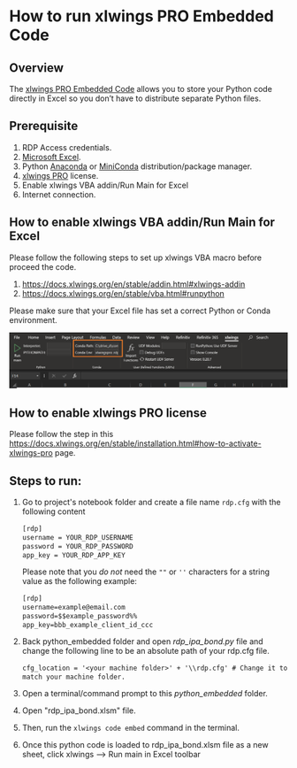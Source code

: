 # How to run xlwings PRO Embedded Code

## Overview

The [xlwings PRO Embedded Code](https://docs.xlwings.org/en/stable/deployment.html#embedded-code) allows you to store your Python code directly in Excel so you don’t have to distribute separate Python files.

## Prerequisite
1. RDP Access credentials.
2. [Microsoft Excel](https://www.microsoft.com/en-us/microsoft-365/excel).
3. Python [Anaconda](https://www.anaconda.com/distribution/) or [MiniConda](https://docs.conda.io/en/latest/miniconda.html) distribution/package manager.
4. [xlwings PRO](https://www.xlwings.org/pro) license.
5. Enable xlwings VBA addin/Run Main for Excel 
5. Internet connection.

## How to enable xlwings VBA addin/Run Main for Excel 

Please follow the following steps to set up xlwings VBA macro before proceed the code.
1. https://docs.xlwings.org/en/stable/addin.html#xlwings-addin
2. https://docs.xlwings.org/en/stable/vba.html#runpython

Please make sure that your Excel file has set a correct Python or Conda environment. 

![Figure-1](../images/xlwings_runmain.png "xlwings run main") 

## How to enable xlwings PRO license

Please follow the step in this https://docs.xlwings.org/en/stable/installation.html#how-to-activate-xlwings-pro page.


## Steps to run:
1. Go to project's notebook folder and create a file name ```rdp.cfg``` with the following content
    ```
    [rdp]
    username = YOUR_RDP_USERNAME
    password = YOUR_RDP_PASSWORD
    app_key = YOUR_RDP_APP_KEY
    ```

    Please note that you *do not* need the ```""``` or ```''``` characters for a string value as the following example:

    ```
    [rdp]
    username=example@email.com
    password=$$example_password%%
    app_key=bbb_example_client_id_ccc
    ```

2. Back python_embedded folder and open *rdp_ipa_bond.py* file and change the following line to be an absolute path of your rdp.cfg file.
    ```
    cfg_location = '<your machine folder>' + '\\rdp.cfg' # Change it to match your machine folder.
    ```
3. Open a terminal/command prompt to this *python_embedded* folder.
4. Open "rdp_ipa_bond.xlsm" file.
5. Then, run the ```xlwings code embed``` command in the terminal.
6. Once this python code is loaded to rdp_ipa_bond.xlsm file as a new sheet, click xlwings --> Run main in Excel toolbar